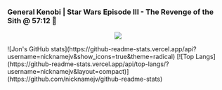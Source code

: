 ### General Kenobi | Star Wars Episode III - The Revenge of the Sith @ 57:12  👋
<p align="center">
  <img src="https://github-readme-stats.vercel.app/api?username=nicknamejv&show_icons=true&theme=radical"</img>
</p>
![Jon's GitHub stats](https://github-readme-stats.vercel.app/api?username=nicknamejv&show_icons=true&theme=radical)
[![Top Langs](https://github-readme-stats.vercel.app/api/top-langs/?username=nicknamejv&layout=compact)](https://github.com/nicknamejv/github-readme-stats)


<!--
**nicknamejv/nicknamejv** is a ✨ _special_ ✨ repository because its `README.md` (this file) appears on your GitHub profile.

Here are some ideas to get you started:

- 🔭 I’m currently working on ...
- 🌱 I’m currently learning ...
- 👯 I’m looking to collaborate on ...
- 🤔 I’m looking for help with ...
- 💬 Ask me about ...
- 📫 How to reach me: ...
- 😄 Pronouns: ...
- ⚡ Fun fact: ...
-->
